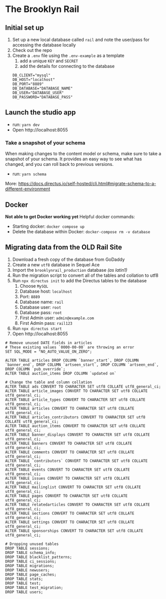 # The Brooklyn Rail


## Initial set up
1. Set up a new local database called `rail` and note the user/pass for accessing the database locally
2. Check out the repo
3. Create a `.env` file using the `.env-example` as a template
   1. add a unique `KEY` and `SECRET`
   2. add the details for connecting to the database 
   ```
   DB_CLIENT="mysql"
   DB_HOST="localhost"
   DB_PORT="8889"
   DB_DATABASE="DATABASE_NAME"
   DB_USER="DATABASE_USER"
   DB_PASSWORD="DATABASE_PASS"
   ```

## Launch the studio app
- run: `yarn dev`
- Open http://localhost:8055


### Take a snapshot of your schema
When making changes to the content model or schema, make sure to take a snapshot of your schema. It provides an easy way to see what has changed, and you can roll back to previous versions.
- run: `yarn schema`

More: https://docs.directus.io/self-hosted/cli.html#migrate-schema-to-a-different-environment


## Docker
**Not able to get Docker working yet**
Helpful docker commands:
- Starting docker: `docker compose up`
- Delete the database within Docker: `docker-compose rm -v database`


## Migrating data from the OLD Rail Site

1. Download a fresh copy of the database from GoDaddy
2. Create a new `utf8` database in Sequel Ace
3. Import the `brooklynrail_production` database _(as latin1)_
4. Run the migration script to convert all of the tables and collation to utf8
5. Run `npx directus init` to add the Directus tables to the database
   1. Choose `MySQL`
   1. Database host: `localhost`
   1. Port: `8889`
   1. Database name: `rail`
   1. Database user: `root`
   1. Database pass: `root`
   1. First Admin user: `admin@example.com`
   1. First Admin pass: `rail123`
6. Run `npx directus start`
7. Open http://localhost:8055


```
# Remove unused DATE fields in articles
# These existing values `0000-00-00` are throwing an error
SET SQL_MODE = "NO_AUTO_VALUE_ON_ZERO";

ALTER TABLE articles DROP COLUMN `banner_start`, DROP COLUMN `banner_end`, DROP COLUMN `artseen_start`, DROP COLUMN `artseen_end`, DROP COLUMN `pub_override`;
ALTER TABLE auction_items DROP COLUMN `updated on`

# Change the table and column collation
ALTER TABLE ads CONVERT TO CHARACTER SET utf8 COLLATE utf8_general_ci;
ALTER TABLE article_images CONVERT TO CHARACTER SET utf8 COLLATE utf8_general_ci;
ALTER TABLE article_types CONVERT TO CHARACTER SET utf8 COLLATE utf8_general_ci;
ALTER TABLE articles CONVERT TO CHARACTER SET utf8 COLLATE utf8_general_ci;
ALTER TABLE articles_contributors CONVERT TO CHARACTER SET utf8 COLLATE utf8_general_ci;
ALTER TABLE auction_items CONVERT TO CHARACTER SET utf8 COLLATE utf8_general_ci;
ALTER TABLE banner_displays CONVERT TO CHARACTER SET utf8 COLLATE utf8_general_ci;
ALTER TABLE banners CONVERT TO CHARACTER SET utf8 COLLATE utf8_general_ci;
ALTER TABLE comments CONVERT TO CHARACTER SET utf8 COLLATE utf8_general_ci;
ALTER TABLE `contributors` CONVERT TO CHARACTER SET utf8 COLLATE utf8_general_ci;
ALTER TABLE events CONVERT TO CHARACTER SET utf8 COLLATE utf8_general_ci;
ALTER TABLE issues CONVERT TO CHARACTER SET utf8 COLLATE utf8_general_ci;
ALTER TABLE mailinglist CONVERT TO CHARACTER SET utf8 COLLATE utf8_general_ci;
ALTER TABLE pages CONVERT TO CHARACTER SET utf8 COLLATE utf8_general_ci;
ALTER TABLE relatedarticles CONVERT TO CHARACTER SET utf8 COLLATE utf8_general_ci;
ALTER TABLE sections CONVERT TO CHARACTER SET utf8 COLLATE utf8_general_ci;
ALTER TABLE settings CONVERT TO CHARACTER SET utf8 COLLATE utf8_general_ci;
ALTER TABLE sponsorships CONVERT TO CHARACTER SET utf8 COLLATE utf8_general_ci;

# Dropping unused tables
DROP TABLE sessions;
DROP TABLE schema_info;
DROP TABLE blacklist_patterns;
DROP TABLE ci_sessions;
DROP TABLE migrations;
DROP TABLE newusers;
DROP TABLE page_caches;
DROP TABLE stats;
DROP TABLE test;
DROP TABLE test_migration;
DROP TABLE users;


```